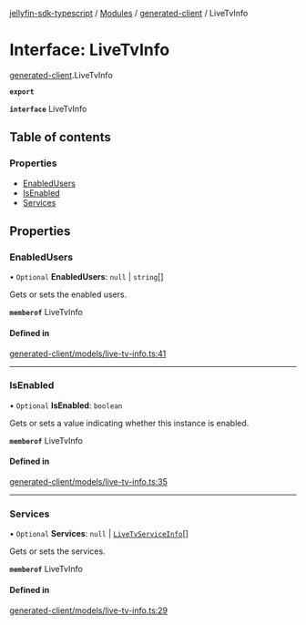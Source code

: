 [jellyfin-sdk-typescript](../README.md) / [Modules](../modules.md) / [generated-client](../modules/generated_client.md) / LiveTvInfo

# Interface: LiveTvInfo

[generated-client](../modules/generated_client.md).LiveTvInfo

**`export`**

**`interface`** LiveTvInfo

## Table of contents

### Properties

- [EnabledUsers](generated_client.LiveTvInfo.md#enabledusers)
- [IsEnabled](generated_client.LiveTvInfo.md#isenabled)
- [Services](generated_client.LiveTvInfo.md#services)

## Properties

### EnabledUsers

• `Optional` **EnabledUsers**: ``null`` \| `string`[]

Gets or sets the enabled users.

**`memberof`** LiveTvInfo

#### Defined in

[generated-client/models/live-tv-info.ts:41](https://github.com/thornbill/jellyfin-sdk-typescript/blob/644c849/src/generated-client/models/live-tv-info.ts#L41)

___

### IsEnabled

• `Optional` **IsEnabled**: `boolean`

Gets or sets a value indicating whether this instance is enabled.

**`memberof`** LiveTvInfo

#### Defined in

[generated-client/models/live-tv-info.ts:35](https://github.com/thornbill/jellyfin-sdk-typescript/blob/644c849/src/generated-client/models/live-tv-info.ts#L35)

___

### Services

• `Optional` **Services**: ``null`` \| [`LiveTvServiceInfo`](generated_client.LiveTvServiceInfo.md)[]

Gets or sets the services.

**`memberof`** LiveTvInfo

#### Defined in

[generated-client/models/live-tv-info.ts:29](https://github.com/thornbill/jellyfin-sdk-typescript/blob/644c849/src/generated-client/models/live-tv-info.ts#L29)
